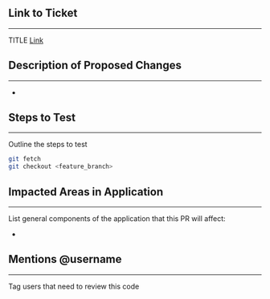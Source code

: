 ## Link to Ticket
---
TITLE [Link]()

## Description of Proposed Changes
----
- 

## Steps to Test
----
Outline the steps to test

```sh
git fetch
git checkout <feature_branch>

```

## Impacted Areas in Application
----
List general components of the application that this PR will affect:

* 

## Mentions @username
----
Tag users that need to review this code







